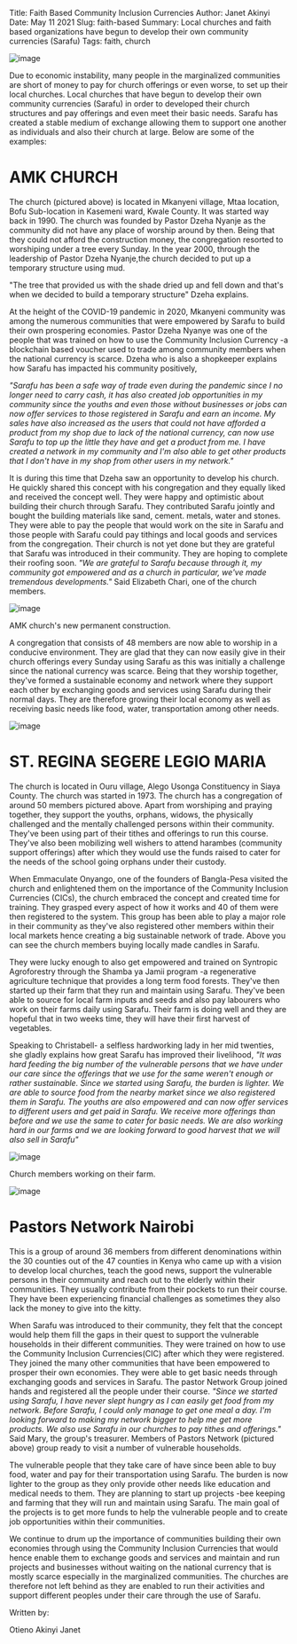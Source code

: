 Title: Faith Based Community Inclusion Currencies
Author: Janet Akinyi
Date: May 11 2021
Slug: faith-based
Summary: Local churches and faith based organizations have begun to develop their own community currencies (Sarafu)
Tags: faith, church

![image](images/blog/faith-based1.webp)

Due to economic instability, many people in the marginalized communities
are short of money to pay for church offerings or even worse, to set up
their local churches. Local churches that have begun to develop their
own community currencies (Sarafu) in order to developed their church
structures and pay offerings and even meet their basic needs. Sarafu has
created a stable medium of exchange allowing them to support one another
as individuals and also their church at large. Below are some of the
examples:

# AMK CHURCH

The church (pictured above) is located in Mkanyeni village, Mtaa
location, Bofu Sub-location in Kasemeni ward, Kwale County. It was
started way back in 1990. The church was founded by Pastor Dzeha Nyanje
as the community did not have any place of worship around by then. Being
that they could not afford the construction money, the congregation
resorted to worshiping under a tree every Sunday. In the year 2000,
through the leadership of Pastor Dzeha Nyanje,the church decided to put
up a temporary structure using mud.

"The tree that provided us with the shade dried up and fell down and
that's when we decided to build a temporary structure" Dzeha explains.

At the height of the COVID-19 pandemic in 2020, Mkanyeni community was
among the numerous communities that were empowered by Sarafu to build
their own prospering economies. Pastor Dzeha Nyanye was one of the
people that was trained on how to use the Community Inclusion Currency
-a blockchain based voucher used to trade among community members when
the national currency is scarce. Dzeha who is also a shopkeeper explains
how Sarafu has impacted his community positively,

_"Sarafu has been a safe way of trade even during the pandemic since I
no longer need to carry cash, it has also created job opportunities in
my community since the youths and even those without businesses or jobs
can now offer services to those registered in Sarafu and earn an income.
My sales have also increased as the users that could not have afforded a
product from my shop due to lack of the national currency, can now use
Sarafu to top up the little they have and get a product from me. I have
created a network in my community and I'm also able to get other
products that I don't have in my shop from other users in my network."_

It is during this time that Dzeha saw an opportunity to develop his
church. He quickly shared this concept with his congregation and they
equally liked and received the concept well. They were happy and
optimistic about building their church through Sarafu. They contributed
Sarafu jointly and bought the building materials like sand, cement.
metals, water and stones. They were able to pay the people that would
work on the site in Sarafu and those people with Sarafu could pay
tithings and local goods and services from the congregation. Their
church is not yet done but they are grateful that Sarafu was introduced
in their community. They are hoping to complete their roofing soon. _"We
are grateful to Sarafu because through it, my community got empowered
and as a church in particular, we've made tremendous developments."_
Said Elizabeth Chari, one of the church members.

![image](images/blog/faith-based80.webp)

AMK church's new permanent construction.

A congregation that consists of 48 members are now able to worship in a
conducive environment. They are glad that they can now easily give in
their church offerings every Sunday using Sarafu as this was initially a
challenge since the national currency was scarce. Being that they
worship together, they've formed a sustainable economy and network where
they support each other by exchanging goods and services using Sarafu
during their normal days. They are therefore growing their local economy
as well as receiving basic needs like food, water, transportation among
other needs.

![image](images/blog/faith-based113.webp)

# ST. REGINA SEGERE LEGIO MARIA

The church is located in Ouru village, Alego Usonga Constituency in
Siaya County. The church was started in 1973. The church has a
congregation of around 50 members pictured above. Apart from worshiping
and praying together, they support the youths, orphans, widows, the
physically challenged and the mentally challenged persons within their
community. They've been using part of their tithes and offerings to run
this course. They've also been mobilizing well wishers to attend
harambes (community support offerings) after which they would use the
funds raised to cater for the needs of the school going orphans under
their custody.

When Emmaculate Onyango, one of the founders of Bangla-Pesa visited the
church and enlightened them on the importance of the Community Inclusion
Currencies (CICs), the church embraced the concept and created time for
training. They grasped every aspect of how it works and 40 of them were
then registered to the system. This group has been able to play a major
role in their community as they've also registered other members within
their local markets hence creating a big sustainable network of trade.
Above you can see the church members buying locally made candles in
Sarafu.

They were lucky enough to also get empowered and trained on Syntropic
Agroforestry through the Shamba ya Jamii program -a regenerative
agriculture technique that provides a long term food forests. They've
then started up their farm that they run and maintain using Sarafu.
They've been able to source for local farm inputs and seeds and also pay
labourers who work on their farms daily using Sarafu. Their farm is
doing well and they are hopeful that in two weeks time, they will have
their first harvest of vegetables.

Speaking to Christabell- a selfless hardworking lady in her mid
twenties, she gladly explains how great Sarafu has improved their
livelihood, _"It was hard feeding the big number of the vulnerable
persons that we have under our care since the offerings that we use for
the same weren't enough or rather sustainable. Since we started using
Sarafu, the burden is lighter. We are able to source food from the
nearby market since we also registered them in Sarafu. The youths are
also empowered and can now offer services to different users and get
paid in Sarafu. We receive more offerings than before and we use the
same to cater for basic needs. We are also working hard in our farms and
we are looking forward to good harvest that we will also sell in
Sarafu"_

![image](images/blog/faith-based164.webp)

Church members working on their farm.

![image](images/blog/faith-based190.webp)

# Pastors Network Nairobi

This is a group of around 36 members from different denominations within
the 30 counties out of the 47 counties in Kenya who came up with a
vision to develop local churches, teach the good news, support the
vulnerable persons in their community and reach out to the elderly
within their communities. They usually contribute from their pockets to
run their course. They have been experiencing financial challenges as
sometimes they also lack the money to give into the kitty.

When Sarafu was introduced to their community, they felt that the
concept would help them fill the gaps in their quest to support the
vulnerable households in their different communities. They were trained
on how to use the Community Inclusion Currencies(CIC) after which they
were registered. They joined the many other communities that have been
empowered to prosper their own economies. They were able to get basic
needs through exchanging goods and services in Sarafu. The pastor
Network Group joined hands and registered all the people under their
course. _"Since we started using Sarafu, I have never slept hungry as I
can easily get food from my network. Before Sarafu, I could only manage
to get one meal a day. I'm looking forward to making my network bigger
to help me get more products. We also use Sarafu in our churches to pay
tithes and offerings."_ Said Mary, the group's treasurer. Members of
Pastors Network (pictured above) group ready to visit a number of
vulnerable households.

The vulnerable people that they take care of have since been able to buy
food, water and pay for their transportation using Sarafu. The burden is
now lighter to the group as they only provide other needs like education
and medical needs to them. They are planning to start up projects -bee
keeping and farming that they will run and maintain using Sarafu. The
main goal of the projects is to get more funds to help the vulnerable
people and to create job opportunities within their communities.

We continue to drum up the importance of communities building their own
economies through using the Community Inclusion Currencies that would
hence enable them to exchange goods and services and maintain and run
projects and businesses without waiting on the national currency that is
mostly scarce especially in the marginalized communities. The churches
are therefore not left behind as they are enabled to run their
activities and support different peoples under their care through the
use of Sarafu.

Written by:

Otieno Akinyi Janet
